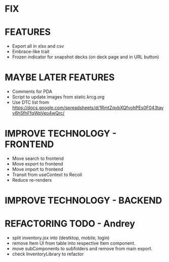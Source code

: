 # FIX

# FEATURES
- Export all in xlsx and csv
- Embrace-like trait
- Frozen indicator for snapshot decks (on deck page and in URL button)

# MAYBE LATER FEATURES
- Comments for PDA
- Script to update images from static.krcg.org
- Use DTC list from https://docs.google.com/spreadsheets/d/1RmtZqybXQfvohPEs0F043tayv6hSfhFfqWpVeo4wQrc/

# IMPROVE TECHNOLOGY - FRONTEND
- Move search to frontend
- Move export to frontend
- Move import to frontend
- Transit from useContext to Recoil
- Reduce re-renders

# IMPROVE TECHNOLOGY - BACKEND

# REFACTORING TODO - Andrey
- split inventory.jsx into (destktop, mobile, login)
- remove Item UI from table into respective Item component.
- move subComponents to subfolders and remove from main export.
- check InventoryLibrary to refactor

